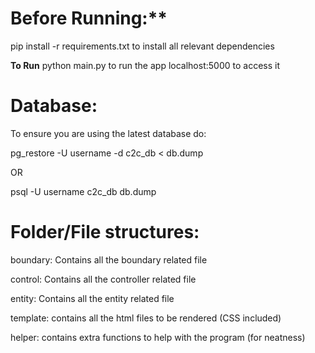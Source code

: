 # Before Running:**
 pip install -r requirements.txt to install all relevant dependencies
 
 
 **To Run**
 python main.py to run the app
 localhost:5000 to access it
 


# Database:
To ensure you are using the latest database do:

pg_restore -U username -d c2c_db < db.dump

OR

psql -U username c2c_db db.dump



# Folder/File structures:

boundary: Contains all the boundary related file

control: Contains all the controller related file

entity: Contains all the entity related file

template: contains all the html files to be rendered (CSS included)

helper: contains extra functions to help with the program (for neatness)
